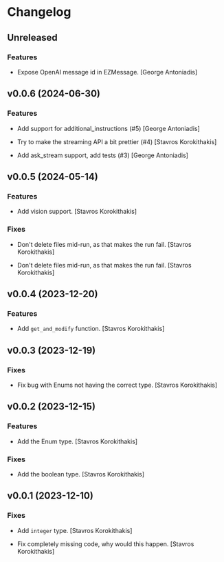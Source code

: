 # Changelog


## Unreleased

### Features

* Expose OpenAI message id in EZMessage. [George Antoniadis]


## v0.0.6 (2024-06-30)

### Features

* Add support for additional_instructions (#5) [George Antoniadis]

* Try to make the streaming API a bit prettier (#4) [Stavros Korokithakis]

* Add ask_stream support, add tests (#3) [George Antoniadis]


## v0.0.5 (2024-05-14)

### Features

* Add vision support. [Stavros Korokithakis]

### Fixes

* Don't delete files mid-run, as that makes the run fail. [Stavros Korokithakis]

* Don't delete files mid-run, as that makes the run fail. [Stavros Korokithakis]


## v0.0.4 (2023-12-20)

### Features

* Add `get_and_modify` function. [Stavros Korokithakis]


## v0.0.3 (2023-12-19)

### Fixes

* Fix bug with Enums not having the correct type. [Stavros Korokithakis]


## v0.0.2 (2023-12-15)

### Features

* Add the Enum type. [Stavros Korokithakis]

### Fixes

* Add the boolean type. [Stavros Korokithakis]


## v0.0.1 (2023-12-10)

### Fixes

* Add `integer` type. [Stavros Korokithakis]

* Fix completely missing code, why would this happen. [Stavros Korokithakis]


